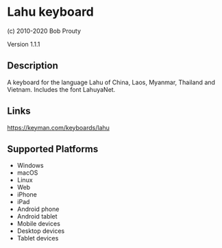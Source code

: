 Lahu keyboard
==============

(c) 2010-2020 Bob Prouty

Version 1.1.1

Description
-----------

A keyboard for the language Lahu of China, Laos, Myanmar, 
Thailand and Vietnam.  Includes the font LahuyaNet.

Links
-----
https://keyman.com/keyboards/lahu

Supported Platforms
-------------------
 * Windows
 * macOS
 * Linux
 * Web
 * iPhone
 * iPad
 * Android phone
 * Android tablet
 * Mobile devices
 * Desktop devices
 * Tablet devices

